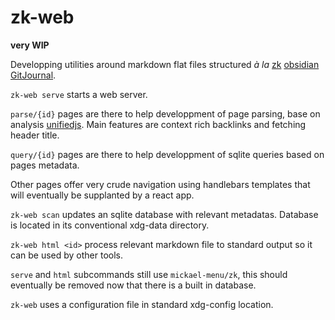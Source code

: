 # zk-web

**very WIP**

Developping utilities around markdown flat files structured _à la_ [zk](https://github.com/mickael-menu/zk) [obsidian](https://obsidian.md/) [GitJournal](https://github.com/GitJournal/GitJournal).

`zk-web serve` starts a web server. 

`parse/{id}` pages are there to help developpment of page parsing, base on analysis [unifiedjs](https://github.com/unifiedjs). Main features are context rich backlinks and fetching header title.

`query/{id}` pages are there to help developpment of sqlite queries based on pages metadata. 

Other pages offer very crude navigation using handlebars templates that will eventually be supplanted by a react app.

`zk-web scan` updates an sqlite database with relevant metadatas. Database is located in its conventional xdg-data directory.

`zk-web html <id>` process relevant markdown file to standard output so it can be used by other tools.

`serve` and `html` subcommands still use `mickael-menu/zk`, this should eventually be removed now that there is a built in database.

`zk-web` uses a configuration file in standard xdg-config location.
